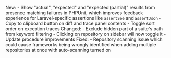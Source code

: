 New:
    - Show "actual", "expected" and "expected (partial)" results from presence matching failures in PHPUnit, which improves feedback experience for Laravel-specific assertions like `assertSee` and `assertJson`
    - Copy to clipboard button on diff and trace panel contents
    - Toggle sort order on exception traces
Changed:
    - Exclude hidden part of a suite's path from keyword filtering
    - Clicking on repository on sidebar will now toggle it
    - Update procedure improvements
Fixed:
    - Repository scanning issue which could cause frameworks being wrongly identified when adding multiple repositories at once with auto-scanning turned on
